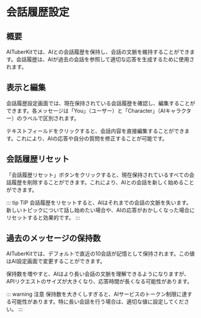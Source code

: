# 会話履歴設定

## 概要

AITuberKitでは、AIとの会話履歴を保持し、会話の文脈を維持することができます。会話履歴は、AIが過去の会話を参照して適切な応答を生成するために使用されます。

## 表示と編集

会話履歴設定画面では、現在保持されている会話履歴を確認し、編集することができます。各メッセージは「You」（ユーザー）と「Character」（AIキャラクター）のラベルで区別されます。

テキストフィールドをクリックすると、会話内容を直接編集することができます。これにより、AIの応答や自分の質問を修正することが可能です。

## 会話履歴リセット

「会話履歴リセット」ボタンをクリックすると、現在保持されているすべての会話履歴を削除することができます。これにより、AIとの会話を新しく始めることができます。

::: tip TIP
会話履歴をリセットすると、AIはそれまでの会話の文脈を失います。新しいトピックについて話し始めたい場合や、AIの応答がおかしくなった場合にリセットすると効果的です。
:::

## 過去のメッセージの保持数

AITuberKitでは、デフォルトで直近の10会話が記憶として保持されます。この値はAI設定画面で変更することができます。

保持数を増やすと、AIはより長い会話の文脈を理解できるようになりますが、APIリクエストのサイズが大きくなり、応答時間が長くなる可能性があります。

::: warning 注意
保持数を大きくしすぎると、AIサービスのトークン制限に達する可能性があります。特に長い会話を行う場合は、適切な値に設定してください。
:::
